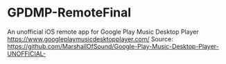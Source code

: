 # GPDMP-RemoteFinal
An unofficial iOS remote app for Google Play Music Desktop Player
https://www.googleplaymusicdesktopplayer.com/
Source: https://github.com/MarshallOfSound/Google-Play-Music-Desktop-Player-UNOFFICIAL-
